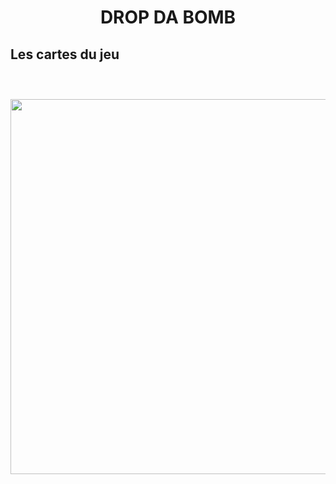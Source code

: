 <h1 align="center"> DROP DA BOMB </h1>

## Les cartes du jeu

````



````

<p align="center">
    <img src="Images/LES_CARTES.jpg" width="600px"/>
</p>

````



````